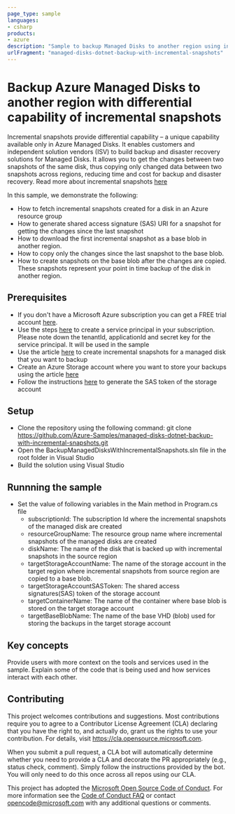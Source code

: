 ```yaml
---
page_type: sample
languages:
- csharp
products:
- azure
description: "Sample to backup Managed Disks to another region using incremental snapshots"
urlFragment: "managed-disks-dotnet-backup-with-incremental-snapshots"
---
```


# Backup Azure Managed Disks to another region with differential capability of incremental snapshots

Incremental snapshots provide differential capability – a unique capability available only in Azure Managed Disks. It enables customers and independent solution vendors (ISV) to build backup and disaster recovery solutions for Managed Disks. It allows you to get the changes between two  snapshots of the same disk, thus copying only changed data between two snapshots across regions, reducing time and cost for backup and disaster recovery. Read more about incremental snapshots [here](https://docs.microsoft.com/en-us/azure/virtual-machines/linux/disks-incremental-snapshots)

In this sample, we demonstrate the following:
- How to fetch incremental snapshots created for a disk in an Azure resource group
- How to generate shared access signature (SAS) URI for a snapshot for getting the changes since the last snapshot 
- How to download the first incremental snapshot as a base blob in another region. 
- How to copy only the changes since the last snapshot to the base blob. 
- How to create snapshots on the base blob after the changes are copied. These snapshots represent your point in time backup of the disk in another region. 

## Prerequisites

- If you don't have a Microsoft Azure subscription you can
get a FREE trial account [here](http://go.microsoft.com/fwlink/?LinkId=330212).
- Use the steps [here](https//docs.microsoft.com/en-us/azure/active-directory/develop/howto-create-service-principal-portal) to create a service principal in your subscription. Please note down the tenantId, applicationId and secret key for the service principal. It will be used in the sample
- Use the article [here](https://docs.microsoft.com/en-us/azure/virtual-machines/linux/disks-incremental-snapshots) to create incremental snapshots for a managed disk that you want to backup
- Create an Azure Storage account where you want to store your backups using the article [here](https://docs.microsoft.com/en-us/azure/storage/common/storage-quickstart-create-account?tabs=azure-portal)
- Follow the instructions [here](https://docs.microsoft.com/en-us/azure/storage/common/storage-account-sas-create-dotnet) to generate the SAS token of the storage account 

## Setup

- Clone the repository using the following command:
    git clone https://github.com/Azure-Samples/managed-disks-dotnet-backup-with-incremental-snapshots.git
- Open the BackupManagedDisksWithIncrementalSnapshots.sln file in the root folder in Visual Studio 
- Build the solution using Visual Studio

## Runnning the sample

- Set the value of following variables in the Main method in Program.cs file
  * subscriptionId: The subscription Id where the incremental snapshots of the managed disk are created
  * resourceGroupName: The resource group name where incremental snapshots of the managed disks are created
  * diskName: The name of the disk that is backed up with incremental snapshots in the source region
  * targetStorageAccountName: The name of the storage account in the target region where incremental snapshots from source region are copied to a base blob. 
  * targetStorageAccountSASToken: The shared access signatures(SAS) token of the storage account
  * targetContainerName: The name of the container where base blob is stored on the target storage account
  * targetBaseBlobName: The name of the base VHD (blob) used for storing the backups in the target storage account 
          

## Key concepts

Provide users with more context on the tools and services used in the sample. Explain some of the code that is being used and how services interact with each other.

## Contributing

This project welcomes contributions and suggestions.  Most contributions require you to agree to a
Contributor License Agreement (CLA) declaring that you have the right to, and actually do, grant us
the rights to use your contribution. For details, visit https://cla.opensource.microsoft.com.

When you submit a pull request, a CLA bot will automatically determine whether you need to provide
a CLA and decorate the PR appropriately (e.g., status check, comment). Simply follow the instructions
provided by the bot. You will only need to do this once across all repos using our CLA.

This project has adopted the [Microsoft Open Source Code of Conduct](https://opensource.microsoft.com/codeofconduct/).
For more information see the [Code of Conduct FAQ](https://opensource.microsoft.com/codeofconduct/faq/) or
contact [opencode@microsoft.com](mailto:opencode@microsoft.com) with any additional questions or comments.
